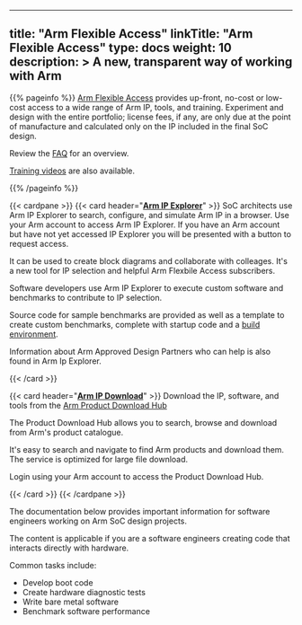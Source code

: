 
---
title: "Arm Flexible Access"
linkTitle: "Arm Flexible Access"
type: docs
weight: 10
description: >
    A new, transparent way of working with Arm
---

{{% pageinfo %}}
[Arm Flexible Access](https://www.arm.com/products/flexible-access) provides up-front, no-cost or low-cost access to a wide range of Arm IP, tools, and training. Experiment and design with the entire portfolio; license fees, if any, are only due at the point of manufacture and calculated only on the IP included in the final SoC design. 

Review the [FAQ](https://www.arm.com/products/flexible-access/faqs) for an overview.

[Training videos](https://developer.arm.com/Training/Arm%20On-demand%20Training%20-%20Flexible%20Access#Technical-Specifications) are also available.

{{% /pageinfo %}}

{{< cardpane >}}
{{< card header="**[Arm IP Explorer](https://ipexplorer.arm.com)**" >}}
SoC architects use Arm IP Explorer to search, configure, and simulate Arm IP in a browser. Use your Arm account to access Arm IP Explorer. If you have an Arm account but have not yet accessed IP Explorer you will be presented with a button to request access. 

It can be used to create block diagrams and collaborate with colleages. It's a new tool for IP selection and helpful Arm Flexbile Access subscribers.

Software developers use Arm IP Explorer to execute custom software and benchmarks to contribute to IP selection. 

Source code for sample benchmarks are provided as well as a template to create custom benchmarks, complete with startup code and a [build environment](https://github.com/jasonrandrews/ipx-custom-software).

Information about Arm Approved Design Partners who can help is also found in Arm Ip Explorer.

{{< /card >}}

{{< card header="**[Arm IP Download](https://developer.arm.com/downloads/search#Arm%20Flexible%20Access)**" >}}
Download the IP, software, and tools from the [Arm Product Download Hub](https://developer.arm.com/downloads/)

The Product Download Hub allows you to search, browse and download from Arm's product catalogue.

It's easy to search and navigate to find Arm products and download them. The service is optimized for large file download.

Login using your Arm account to access the Product Download Hub.


{{< /card >}}
{{< /cardpane >}}

The documentation below provides important information for software engineers working on Arm SoC design projects. 

The content is applicable if you are a software engineers creating code that interacts directly with hardware. 

Common tasks include:
* Develop boot code
* Create hardware diagnostic tests
* Write bare metal software
* Benchmark software performance 



